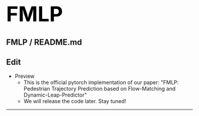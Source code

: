 # <span style="color:black; font-size:2em; font-weight:bold">FMLP</span>

## FMLP / README.md

## Edit
- Preview
  - This is the official pytorch implementation of our paper: "FMLP: Pedestrian Trajectory Prediction based on Flow-Matching and Dynamic-Leap-Predictor"
  - We will release the code later. Stay tuned!

---

